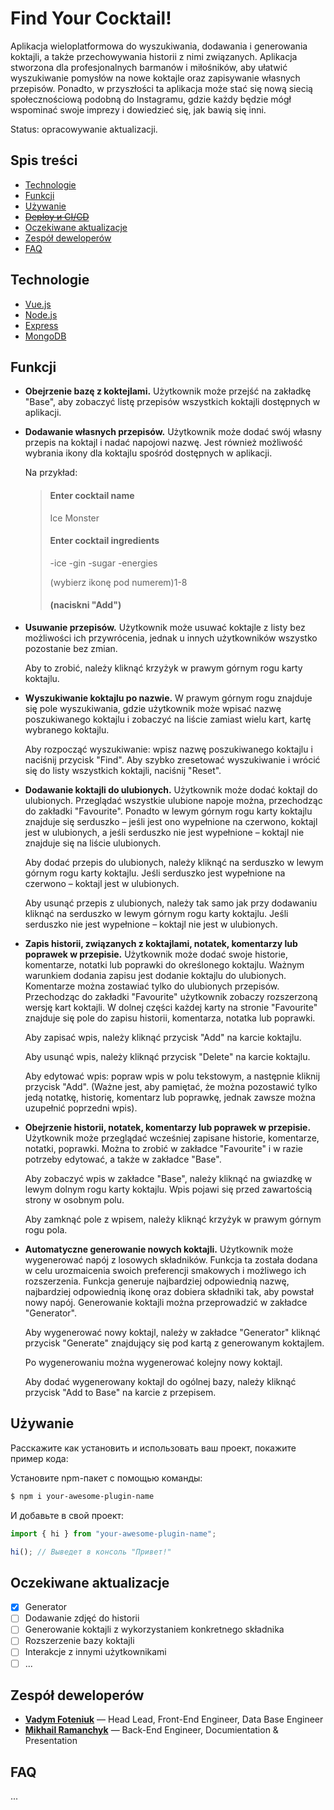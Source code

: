 # Find Your Cocktail!
Aplikacja wieloplatformowa do wyszukiwania, dodawania i generowania koktajli, a także przechowywania historii z nimi związanych. Aplikacja stworzona dla profesjonalnych barmanów i miłośników, aby ułatwić wyszukiwanie pomysłów na nowe koktajle oraz zapisywanie własnych przepisów. Ponadto, w przyszłości ta aplikacja może stać się nową siecią społecznościową podobną do Instagramu, gdzie każdy będzie mógł wspominać swoje imprezy i dowiedzieć się, jak bawią się inni.

Status: opracowywanie aktualizacji.

## Spis treści
- [Technologie](#technologie)
- [Funkcji](#funkcji)
- [Używanie](#używanie)
- ~~[Deploy и CI/CD](#deploy-и-ci/cd)~~
- [Oczekiwane aktualizacje](#oczekiwane-aktualizacje)
- [Zespół deweloperów](#zespół-deweloperów)
- [FAQ](#faq)

## Technologie
- [Vue.js](https://vuejs.org/)
- [Node.js](https://nodejs.org/)
- [Express](https://expressjs.com/)
- [MongoDB](https://www.mongodb.com/)

## Funkcji
- **Obejrzenie bazę z koktejlami.** Użytkownik może przejść na zakładkę "Base", aby zobaczyć listę przepisów wszystkich koktajli dostępnych w aplikacji.
- **Dodawanie własnych przepisów.** Użytkownik może dodać swój własny przepis na koktajl i nadać napojowi nazwę. Jest również możliwość wybrania ikony dla koktajlu spośród dostępnych w aplikacji. 
    
    Na przykład:
    > <h4>Enter cocktail name</h4>
    > <p>Ice Monster</p>
    > <h4>Enter cocktail ingredients</h4>
    > <p>-ice -gin -sugar -energies</p>
    > <p>(wybierz ikonę pod numerem)1-8</p>
    > <h4>(naciskni "Add")</h4>

- **Usuwanie przepisów.** Użytkownik może usuwać koktajle z listy bez możliwości ich przywrócenia, jednak u innych użytkowników wszystko pozostanie bez zmian. 
    
    Aby to zrobić, należy kliknąć krzyżyk w prawym górnym rogu karty koktajlu.

- **Wyszukiwanie koktajlu po nazwie.** W prawym górnym rogu znajduje się pole wyszukiwania, gdzie użytkownik może wpisać nazwę poszukiwanego koktajlu i zobaczyć na liście zamiast wielu kart, kartę wybranego koktajlu.

    Aby rozpocząć wyszukiwanie: wpisz nazwę poszukiwanego koktajlu i naciśnij przycisk "Find". Aby szybko zresetować wyszukiwanie i wrócić się do listy wszystkich koktajli, naciśnij "Reset".

- **Dodawanie koktajli do ulubionych.** Użytkownik może dodać koktajl do ulubionych. Przeglądać wszystkie ulubione napoje można, przechodząc do zakładki "Favourite". Ponadto w lewym górnym rogu karty koktajlu znajduje się serduszko – jeśli jest ono wypełnione na czerwono, koktajl jest w ulubionych, a jeśli serduszko nie jest wypełnione – koktajl nie znajduje się na liście ulubionych.

    <p>Aby dodać przepis do ulubionych, należy kliknąć na serduszko w lewym górnym rogu karty koktajlu. Jeśli serduszko jest wypełnione na czerwono – koktajl jest w ulubionych.</p>
    <p>Aby usunąć przepis z ulubionych, należy tak samo jak przy dodawaniu kliknąć na serduszko w lewym górnym rogu karty koktajlu. Jeśli serduszko nie jest wypełnione – koktajl nie jest w ulubionych.</p>

- **Zapis historii, związanych z koktajlami, notatek, komentarzy lub poprawek w przepisie.** Użytkownik może dodać swoje historie, komentarze, notatki lub poprawki do określonego koktajlu. Ważnym warunkiem dodania zapisu jest dodanie koktajlu do ulubionych. Komentarze można zostawiać tylko do ulubionych przepisów. Przechodząc do zakładki "Favourite" użytkownik zobaczy rozszerzoną wersję kart koktajli. W dolnej części każdej karty na stronie "Favourite" znajduje się pole do zapisu historii, komentarza, notatka lub poprawki.

    <p>Aby zapisać wpis, należy kliknąć przycisk "Add" na karcie koktajlu.</p>
    <p>Aby usunąć wpis, należy kliknąć przycisk "Delete" na karcie koktajlu.</p>
    <p>Aby edytować wpis: popraw wpis w polu tekstowym, a następnie kliknij przycisk "Add". (Ważne jest, aby pamiętać, że można pozostawić tylko jedą notatkę, historię, komentarz lub poprawkę, jednak zawsze można uzupełnić poprzedni wpis).</p>

- **Obejrzenie historii, notatek, komentarzy lub poprawek w przepisie.** Użytkownik może przeglądać wcześniej zapisane historie, komentarze, notatki, poprawki. Można to zrobić w zakładce "Favourite" i w razie potrzeby edytować, a także w zakładce "Base".

    <p>Aby zobaczyć wpis w zakładce "Base", należy kliknąć na gwiazdkę w lewym dolnym rogu karty koktajlu. Wpis pojawi się przed zawartością strony w osobnym polu.</p>
    <p>Aby zamknąć pole z wpisem, należy kliknąć krzyżyk w prawym górnym rogu pola.</p>


- **Automatyczne generowanie nowych koktajli.** Użytkownik może wygenerować napój z losowych składników. Funkcja ta została dodana w celu urozmaicenia swoich preferencji smakowych i możliwego ich rozszerzenia. Funkcja generuje najbardziej odpowiednią nazwę, najbardziej odpowiednią ikonę oraz dobiera składniki tak, aby powstał nowy napój. Generowanie koktajli można przeprowadzić w zakładce "Generator".

    <p>Aby wygenerować nowy koktajl, należy w zakładce "Generator" kliknąć przycisk "Generate" znajdujący się pod kartą z generowanym koktajlem.</p>
    <p>Po wygenerowaniu można wygenerować kolejny nowy koktajl.</p>
    <p>Aby dodać wygenerowany koktajl do ogólnej bazy, należy kliknąć przycisk "Add to Base" na karcie z przepisem.</p>


## Używanie
Расскажите как установить и использовать ваш проект, покажите пример кода:

Установите npm-пакет с помощью команды:
```sh
$ npm i your-awesome-plugin-name
```

И добавьте в свой проект:
```typescript
import { hi } from "your-awesome-plugin-name";

hi(); // Выведет в консоль "Привет!"
```

## Oczekiwane aktualizacje
- [x] Generator
- [ ] Dodawanie zdjęć do historii
- [ ] Generowanie koktajli z wykorzystaniem konkretnego składnika
- [ ] Rozszerzenie bazy koktajli
- [ ] Interakcje z innymi użytkownikami
- [ ] ...

## Zespół deweloperów
- **[Vadym Foteniuk](https://github.com/vxdosick)** — Head Lead, Front-End Engineer, Data Base Engineer
- **[Mikhail Ramanchyk](https://github.com/alekr0n)** — Back-End Engineer, Documientation & Presentation

## FAQ 
...
